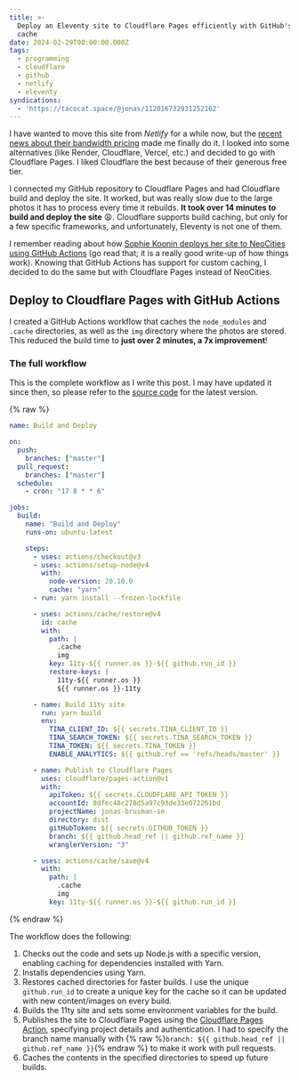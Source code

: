 ```yaml
---
title: >-
  Deploy an Eleventy site to Cloudflare Pages efficiently with GitHub's action
  cache
date: 2024-02-29T00:00:00.000Z
tags:
  - programming
  - cloudflare
  - github
  - netlify
  - eleventy
syndications:
  - 'https://tacocat.space/@jonas/112016732931252162'
---
```


I have wanted to move this site from *Netlify* for a while now, but the [recent news about their bandwidth pricing](https://www.reddit.com/r/webdev/s/2A07zZuKoQ) made me finally do it. I looked into some alternatives (like Render, Cloudflare, Vercel, etc.) and decided to go with Cloudflare Pages. I liked Cloudflare the best because of their generous free tier.

I connected my GitHub repository to Cloudflare Pages and had Cloudflare build and deploy the site. It worked, but was really slow due to the large photos it has to process every time it rebuilds. **It took over 14 minutes to build and deploy the site** 😩. Cloudflare supports build caching, but only for a few specific frameworks, and unfortunately, Eleventy is not one of them.

I remember reading about how [Sophie Koonin deploys her site to NeoCities using GitHub Actions](https://localghost.dev/blog/how-i-deploy-my-eleventy-site-to-neocities/) (go read that; it is a really good write-up of how things work). Knowing that GitHub Actions has support for custom caching, I decided to do the same but with Cloudflare Pages instead of NeoCities.

## Deploy to Cloudflare Pages with GitHub Actions

I created a GitHub Actions workflow that caches the `node_modules` and `.cache` directories, as well as the `img` directory where the photos are stored. This reduced the build time to **just over 2 minutes, a 7x improvement**!

### The full workflow

This is the complete workflow as I write this post. I may have updated it since then, so please refer to the [source code](https://github.com/himynameisjonas/jonas.brusman.se/blob/master/.github/workflows/deploy.yml) for the latest version.

{% raw %}

```yaml
name: Build and Deploy

on:
  push:
    branches: ["master"]
  pull_request:
    branches: ["master"]
  schedule:
    - cron: "17 8 * * 6"

jobs:
  build:
    name: "Build and Deploy"
    runs-on: ubuntu-latest

    steps:
      - uses: actions/checkout@v3
      - uses: actions/setup-node@v4
        with:
          node-version: 20.10.0
          cache: "yarn"
      - run: yarn install --frozen-lockfile

      - uses: actions/cache/restore@v4
        id: cache
        with:
          path: |
            .cache
            img
          key: 11ty-${{ runner.os }}-${{ github.run_id }}
          restore-keys: |
            11ty-${{ runner.os }}
            ${{ runner.os }}-11ty

      - name: Build 11ty site
        run: yarn build
        env:
          TINA_CLIENT_ID: ${{ secrets.TINA_CLIENT_ID }}
          TINA_SEARCH_TOKEN: ${{ secrets.TINA_SEARCH_TOKEN }}
          TINA_TOKEN: ${{ secrets.TINA_TOKEN }}
          ENABLE_ANALYTICS: ${{ github.ref == 'refs/heads/master' }}

      - name: Publish to Cloudflare Pages
        uses: cloudflare/pages-action@v1
        with:
          apiToken: ${{ secrets.CLOUDFLARE_API_TOKEN }}
          accountId: 8dfec48c278d5a97c93de33e072261bd
          projectName: jonas-brusman-se
          directory: dist
          gitHubToken: ${{ secrets.GITHUB_TOKEN }}
          branch: ${{ github.head_ref || github.ref_name }}
          wranglerVersion: "3"

      - uses: actions/cache/save@v4
        with:
          path: |
            .cache
            img
          key: 11ty-${{ runner.os }}-${{ github.run_id }}
```

{% endraw %}

The workflow does the following:

1. Checks out the code and sets up Node.js with a specific version, enabling caching for dependencies installed with Yarn.
2. Installs dependencies using Yarn.
3. Restores cached directories for faster builds. I use the unique `github.run_id` to create a unique key for the cache so it can be updated with new content/images on every build.
4. Builds the 11ty site and sets some environment variables for the build.
5. Publishes the site to Cloudflare Pages using the [Cloudflare Pages Action](https://github.com/cloudflare/pages-action), specifying project details and authentication. I had to specify the branch name manually with {% raw %}`branch: ${{ github.head_ref || github.ref_name }}`{% endraw %} to make it work with pull requests.
6. Caches the contents in the specified directories to speed up future builds.
